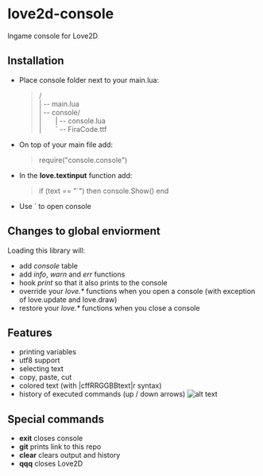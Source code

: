 # love2d-console
Ingame console for Love2D
## Installation
- Place console folder next to your main.lua:
   >/</br>
| -- main.lua<br>
| -- console/<br>
|&emsp;&emsp;| -- console.lua<br>
|&emsp;&emsp;` -- FiraCode.ttf<br>

- On top of your main file add:
   >require("console.console")

- In the **love.textinput** function add:
   > if (text == "`") then
  console.Show()
end

- Use ` to open console

## Changes to global enviorment
Loading this library will: 
- add _console_ table
- add _info_, _warn_ and _err_ functions
- hook _print_ so that it also prints to the console
- override your _love.*_ functions when you open a console (with exception of love.update and love.draw)
- restore your _love.*_ functions when you close a console

## Features
- printing variables
- utf8 support
- selecting text
- copy, paste, cut
- colored text (with |cffRRGGBBtext|r syntax)
- history of executed commands (up / down arrows)
![alt text](https://i.imgur.com/IkrFHCe.png)

## Special commands
- **exit** closes console
- **git** prints link to this repo
- **clear** clears output and history
- **qqq** closes Love2D
